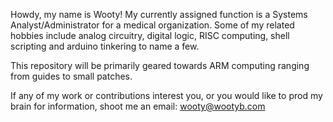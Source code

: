 Howdy, my name is Wooty! My currently assigned function is a Systems Analyst/Administrator for a medical organization.
Some of my related hobbies include analog circuitry, digital logic, RISC computing, shell scripting and arduino tinkering to name a few.

This repository will be primarily geared towards ARM computing ranging from guides to small patches.

If any of my work or contributions interest you, or you would like to prod my brain for information, shoot me an email:
wooty@wootyb.com

<!---
Wooty-B/Wooty-B is a ✨ special ✨ repository because its `README.md` (this file) appears on your GitHub profile.
You can click the Preview link to take a look at your changes.
--->
